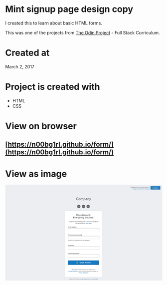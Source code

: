 # Mint signup page design copy

I created this to learn about basic HTML forms.

This was one of the projects from [The Odin Project](https://www.theodinproject.com/home) - Full Stack Curriculum.

# Created at

March 2, 2017

# Project is created with

* HTML
* CSS

# View on browser

## [https://n00bg1rl.github.io/form/](https://n00bg1rl.github.io/form/)

# View as image

![github](./assets/images/github.png)